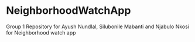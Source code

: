 # NeighborhoodWatchApp
Group 1 Repository for Ayush Nundlal, Silubonile Mabanti and Njabulo Nkosi for Neighborhood watch app
